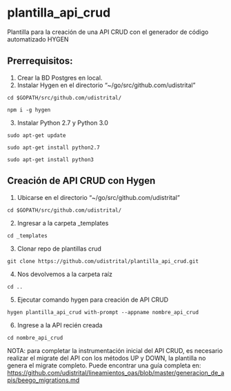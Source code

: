 # plantilla_api_crud
Plantilla para la creación de una API CRUD con el generador de código automatizado HYGEN

## Prerrequisitos:

1.	Crear la BD Postgres en local.
2.	Instalar Hygen en el directorio “~/go/src/github.com/udistrital”
```shell
cd $GOPATH/src/github.com/udistrital/
```
```shell
npm i -g hygen
```
3.	Instalar Python 2.7 y Python 3.0
```shell
sudo apt-get update
```
```shell
sudo apt-get install python2.7
```
```shell
sudo apt-get install python3
```

## Creación de API CRUD con Hygen

1.	Ubicarse en el directorio “~/go/src/github.com/udistrital”
```shell
cd $GOPATH/src/github.com/udistrital/
```
2.	Ingresar a la carpeta _templates
```shell
cd _templates
```
3.	Clonar repo de plantillas crud
```shell
git clone https://github.com/udistrital/plantilla_api_crud.git
```
4.	Nos devolvemos a la carpeta raíz
```shell
cd ..
```
5.	Ejecutar comando hygen para creación de API CRUD
```shell
hygen plantilla_api_crud with-prompt --appname nombre_api_crud
```
6.	Ingrese a la API recién creada
```shell
cd nombre_api_crud
```

NOTA: para completar la instrumentación inicial del API CRUD, es necesario realizar el migrate del API con los métodos UP y DOWN, la plantilla no genera el migrate completo. Puede encontrar una guía completa en: https://github.com/udistrital/lineamientos_oas/blob/master/generacion_de_apis/beego_migrations.md

